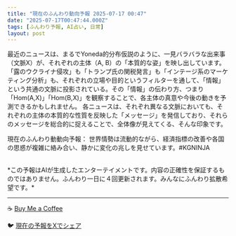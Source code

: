 ```yaml
---
title: "現在のふんわり動向予報 2025-07-17 00:47"
date: "2025-07-17T00:47:44.000Z"
tags: [ふんわり予報, AI占い, 日常]
layout: post
---
```


最近のニュースは、まるでYoneda的分布仮説のように、一見バラバラな出来事（文脈X）が、それぞれの主体（A, B）の「本質的な姿」を映し出しています。「露のウクライナ侵攻」も「トランプ氏の関税発言」も「インテージ系のマーケティング分析」も、それぞれの立場や目的というフィルターを通して、「情報」という共通の文脈に投影されている。その「情報」の伝わり方、つまり「Hom(A,X)」「Hom(B,X)」を観察することで、各主体の真意や今後の動きを予測できるかもしれません。  各ニュースは、それぞれ異なる文脈においても、それぞれの主体の本質的な性質を反映した「メッセージ」を発信しており、それらのメッセージを総合的に捉えることで、全体像が見えてくる、そんな印象です。


現在のふんわり動動向予報：
世界情勢は流動的ながら、経済指標の改善や各国の思惑が複雑に絡み合い、静かに変化の兆しを見せています。#KGNINJA

<br>
*この予報はAIが生成したエンターテイメントです。内容の正確性を保証するものではありません。ふんわり一日に４回更新されます。みんなにふんわり拡散希望です。*

---
☕️ [Buy Me a Coffee](https://www.buymeacoffee.com/kgninja)

🐦 [現在の予報をXでシェア](https://twitter.com/intent/tweet?text=%E7%8F%BE%E5%9C%A8%E3%81%AE%E3%81%B5%E3%82%93%E3%82%8F%E3%82%8A%E4%BA%88%E5%A0%B1%3A%20%E3%80%8C%E6%9C%80%E8%BF%91%E3%81%AE%E3%83%8B%E3%83%A5%E3%83%BC%E3%82%B9%E3%81%AF%E3%80%81%E3%81%BE%E3%82%8B%E3%81%A7Yoneda%E7%9A%84%E5%88%86%E5%B8%83%E4%BB%AE%E8%AA%AC%E3%81%AE%E3%82%88%E3%81%86%E3%81%AB%E3%80%81%E4%B8%80%E8%A6%8B%E3%83%90%E3%83%A9%E3%83%90%E3%83%A9%E3%81%AA%E5%87%BA%E6%9D%A5%E4%BA%8B%EF%BC%88%E6%96%87%E8%84%88X%EF%BC%89%E3%81%8C%E3%80%81%E3%81%9D%E3%82%8C%E3%81%9E%E3%82%8C%E3%81%AE%E4%B8%BB%E4%BD%93%EF%BC%88A%2C%20B%EF%BC%89%E3%81%AE%E3%80%8C%E6%9C%AC%E8%B3%AA%E7%9A%84%E3%81%AA%E5%A7%BF%E3%80%8D%E3%82%92%E6%98%A0%E3%81%97%E5%87%BA%E3%81%97%E3%81%A6%E3%81%84%E3%81%BE%E3%81%99%E3%80%82%E3%80%8D%23KGNINJA%20%E7%B6%9A%E3%81%8D%E3%81%AF%E3%83%96%E3%83%AD%E3%82%B0%E3%81%A7%EF%BC%81%F0%9F%91%87&url=https%3A%2F%2Fkg-ninja.github.io%2FFunwariyoso%2F)

